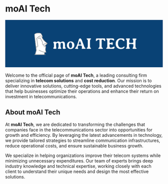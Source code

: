 # moAI Tech

![moAI Tech Logo](logo-panel.png)

Welcome to the official page of **moAI Tech**, a leading consulting firm specializing in **telecom solutions** and **cost reduction**. Our mission is to deliver innovative solutions, cutting-edge tools, and advanced technologies that help businesses optimize their operations and enhance their return on investment in telecommunications.

## About moAI Tech

At **moAI Tech**, we are dedicated to transforming the challenges that companies face in the telecommunications sector into opportunities for growth and efficiency. By leveraging the latest advancements in technology, we provide tailored strategies to streamline communication infrastructures, reduce operational costs, and ensure sustainable business growth.

We specialize in helping organizations improve their telecom systems while minimizing unnecessary expenditures. Our team of experts brings deep industry knowledge and technical expertise, working closely with each client to understand their unique needs and design the most effective solutions.
